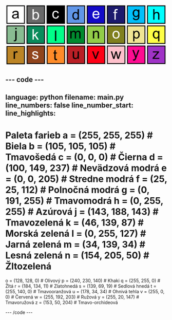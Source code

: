 ![Mriežka 26 farebných štvorcov, z ktorých každý predstavuje jednu z farieb v palete farieb. Každý štvorec má na sebe písmeno od a po z.](images/ambient-letters.png)

--- code ---
---
language: python filename: main.py line_numbers: false line_number_start:
line_highlights:
---
 # Paleta farieb a = (255, 255, 255) # Biela b = (105, 105, 105) # Tmavošedá c = (0, 0, 0) # Čierna d = (100, 149, 237) # Nevädzová modrá e = (0, 0, 205) # Stredne modrá f = (25, 25, 112) # Polnočná modrá g = (0, 191, 255) # Tmavomodrá h = (0, 255, 255) # Azúrová j = (143, 188, 143) # Tmavozelená k = (46, 139, 87) # Morská zelená l = (0, 255, 127) # Jarná zelená m = (34, 139, 34) # Lesná zelená n = (154, 205, 50) # Žltozelená    
o = (128, 128, 0) # Olivový p = (240, 230, 140) # Khaki q = (255, 255, 0) # Žltá r = (184, 134, 11) # Zlatohnedá s = (139, 69, 19) # Sedlová hnedá t = (255, 140, 0) # Tmavooranžová u = (178, 34, 34) # Ohnivá tehla v = (255, 0, 0) # Červená w = (255, 192, 203) # Ružová y = (255, 20, 147) # Tmavoružová z = (153, 50, 204) # Tmavo-orchideová

--- /code ---
